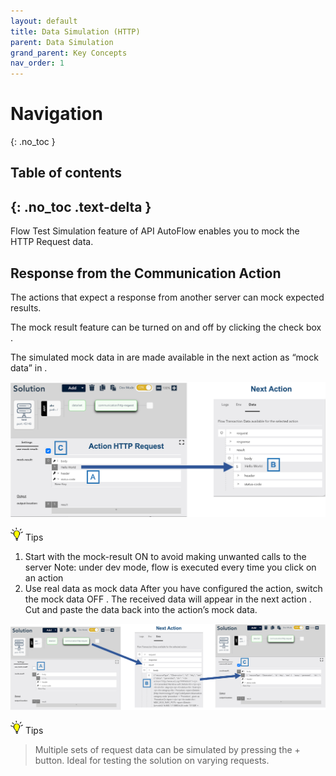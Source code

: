 ```yaml
---
layout: default
title: Data Simulation (HTTP)
parent: Data Simulation
grand_parent: Key Concepts
nav_order: 1
---
```


# Navigation
{: .no_toc }

## Table of contents
{: .no_toc .text-delta }
---
Flow Test Simulation feature of API AutoFlow enables you to mock the HTTP Request data.

## Response from the Communication Action
The actions that expect a response from another server can mock expected results.

The mock result feature can be turned on and off by clicking the check box .

The simulated mock data in  are made available in the next action as “mock data” in .   

![Data Simulation Action](/assets/images/data-simulation-action.png)

<img src="/assets/images/tip-icon.png" alt="!" width="20"/>  Tips

1. Start with the mock-result ON to avoid making unwanted calls to the server
Note: under dev mode, flow is executed every time you click on an action
2. Use real data as mock data
After you have configured the action, switch the mock data OFF .  The received data will appear in the next action .  Cut and paste the data back into the action’s mock data.

![Data Simulation Action](/assets/images/data-simulation-action-flow.png)




<img src="/assets/images/tip-icon.png" alt="!" width="20"/>  Tips

> Multiple sets of request data can be simulated by pressing the + button.  Ideal for testing the solution on varying requests.
